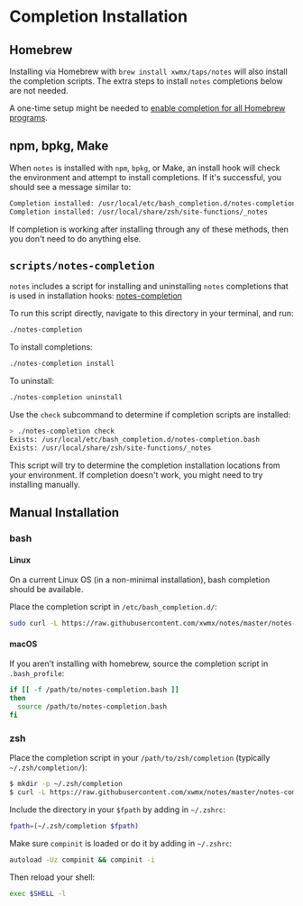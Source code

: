 # Completion Installation

## Homebrew

Installing via Homebrew with `brew install xwmx/taps/notes` will also
install the completion scripts. The extra steps to install `notes`
completions below are not needed.

A one-time setup might be needed to [enable completion for all Homebrew
programs](https://docs.brew.sh/Shell-Completion).

## npm, bpkg, Make

When `notes` is installed with `npm`, `bpkg`, or Make, an install hook will
check the environment and attempt to install completions. If it's successful,
you should see a message similar to:

```bash
Completion installed: /usr/local/etc/bash_completion.d/notes-completion.bash
Completion installed: /usr/local/share/zsh/site-functions/_notes
```

If completion is working after installing through any of these methods, then
you don't need to do anything else.

## `scripts/notes-completion`

`notes` includes a script for installing and uninstalling `notes` completions
that is used in installation hooks:
[notes-completion](../scripts/notes-completion)

To run this script directly, navigate to this directory in your terminal, and
run:

```bash
./notes-completion
```

To install completions:

```bash
./notes-completion install
```

To uninstall:

```bash
./notes-completion uninstall
```

Use the `check` subcommand to determine if completion scripts are installed:

```bash
> ./notes-completion check
Exists: /usr/local/etc/bash_completion.d/notes-completion.bash
Exists: /usr/local/share/zsh/site-functions/_notes
```

This script will try to determine the completion installation
locations from your environment. If completion doesn't work, you might
need to try installing manually.

## Manual Installation

### bash

#### Linux

On a current Linux OS (in a non-minimal installation), bash completion should
be available.

Place the completion script in `/etc/bash_completion.d/`:

```bash
sudo curl -L https://raw.githubusercontent.com/xwmx/notes/master/notes-completion.bash -o /etc/bash_completion.d/notes
```

#### macOS

If you aren't installing with homebrew, source the completion script in
`.bash_profile`:

```sh
if [[ -f /path/to/notes-completion.bash ]]
then
  source /path/to/notes-completion.bash
fi
```

### zsh

Place the completion script in your `/path/to/zsh/completion` (typically
`~/.zsh/completion/`):

```bash
$ mkdir -p ~/.zsh/completion
$ curl -L https://raw.githubusercontent.com/xwmx/notes/master/notes-completion.zsh > ~/.zsh/completion/_notes
```
Include the directory in your `$fpath` by adding in `~/.zshrc`:

```bash
fpath=(~/.zsh/completion $fpath)
```

Make sure `compinit` is loaded or do it by adding in `~/.zshrc`:

```bash
autoload -Uz compinit && compinit -i
```

Then reload your shell:

```bash
exec $SHELL -l
```
